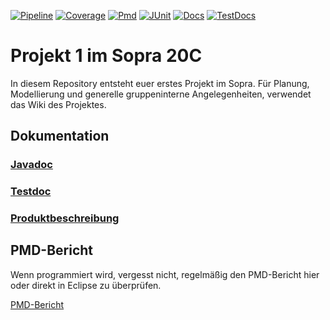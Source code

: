 <p>
    <a href="https://sopra-ci.cs.tu-dortmund.de/group06/project1/Projekt1-shadow.zip"><img alt="Pipeline" src="https://sopra-gitlab.cs.tu-dortmund.de/sopra20C/gruppe06/projekt1/badges/master/pipeline.svg" /></a>
    <a href="https://sopra-ci.cs.tu-dortmund.de/group06/project1/coverage/"><img alt="Coverage" src="https://sopra-ci.cs.tu-dortmund.de/group06/project1/coverage.svg" /></a>
	<a href="https://sopra.cs.tu-dortmund.de/bin/pmd.py?XXY=20C&GROUPNUMBER=6&PROJECT=1"><img alt="Pmd" src="https://sopra-ci.cs.tu-dortmund.de/group06/project1/pmd.svg" /></a>
	<a href="https://sopra-ci.cs.tu-dortmund.de/group06/project1/test/"><img alt="JUnit" src="https://sopra-ci.cs.tu-dortmund.de/group06/project1/junit.svg" /></a>
	<a href="https://sopra-ci.cs.tu-dortmund.de/group06/project1/checkstyle/main.html"><img alt="Docs" src="https://sopra-ci.cs.tu-dortmund.de/group06/project1/doc.svg" /></a>
	<a href="https://sopra-ci.cs.tu-dortmund.de/group06/project1/checkstyle/test.html"><img alt="TestDocs" src="https://sopra-ci.cs.tu-dortmund.de/group06/project1/testdoc.svg" /></a>
</p>

# Projekt 1 im Sopra 20C

In diesem Repository entsteht euer erstes Projekt im Sopra. Für Planung, Modellierung und generelle gruppeninterne Angelegenheiten, verwendet das Wiki des Projektes. 

## Dokumentation

### [Javadoc](https://sopra-ci.cs.tu-dortmund.de/group06/project1/javadoc/)

### [Testdoc](https://sopra-ci.cs.tu-dortmund.de/group06/project1/testjavadoc/)

### [Produktbeschreibung](https://sopra-gitlab.cs.tu-dortmund.de/sopra20C/gruppe06/projekt1/-/wikis/uploads/b539763d6fb3f7e0b28838a4889665e8/Produktbeschreibung.pdf)


## PMD-Bericht

Wenn programmiert wird, vergesst nicht, regelmäßig den PMD-Bericht hier oder direkt in Eclipse zu überprüfen.

[PMD-Bericht](https://sopra.cs.tu-dortmund.de/bin/pmd.py?XXY=20C&GROUPNUMBER=6&PROJECT=1)


